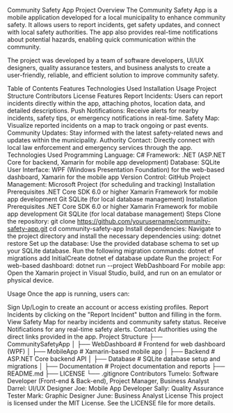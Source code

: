 Community Safety App
Project Overview
The Community Safety App is a mobile application developed for a local municipality to enhance community safety. It allows users to report incidents, get safety updates, and connect with local safety authorities. The app also provides real-time notifications about potential hazards, enabling quick communication within the community.

The project was developed by a team of software developers, UI/UX designers, quality assurance testers, and business analysts to create a user-friendly, reliable, and efficient solution to improve community safety.

Table of Contents
Features
Technologies Used
Installation
Usage
Project Structure
Contributors
License
Features
Report Incidents: Users can report incidents directly within the app, attaching photos, location data, and detailed descriptions.
Push Notifications: Receive alerts for nearby incidents, safety tips, or emergency notifications in real-time.
Safety Map: Visualize reported incidents on a map to track ongoing or past events.
Community Updates: Stay informed with the latest safety-related news and updates within the municipality.
Authority Contact: Directly connect with local law enforcement and emergency services through the app.
Technologies Used
Programming Language: C#
Framework: .NET (ASP.NET Core for backend, Xamarin for mobile app development)
Database: SQLite
User Interface: WPF (Windows Presentation Foundation) for the web-based dashboard, Xamarin for the mobile app
Version Control: GitHub
Project Management: Microsoft Project (for scheduling and tracking)
Installation
Prerequisites
.NET Core SDK 6.0 or higher
Xamarin Framework for mobile app development
Git
SQLite (for local database management)
Installation
Prerequisites
.NET Core SDK 6.0 or higher
Xamarin Framework for mobile app development
Git
SQLite (for local database management)
Steps
Clone the repository:
git clone https://github.com/yourusername/community-safety-app.git
cd community-safety-app
Install dependencies: Navigate to the project directory and install the necessary dependencies using:
dotnet restore
Set up the database: Use the provided database schema to set up your SQLite database. Run the following migration commands:
dotnet ef migrations add InitialCreate
dotnet ef database update
Run the project: For web-based dashboard:
dotnet run --project WebDashboard
For mobile app: Open the Xamarin project in Visual Studio, build, and run on an emulator or physical device.

Usage
Once the app is running, users can:

Sign Up/Login to create an account or access existing profiles.
Report Incidents by clicking on the "Report Incident" button and filling in the form.
View Safety Map for nearby incidents and community safety status.
Receive Notifications for any real-time safety alerts.
Contact Authorities using the direct links provided in the app.
Project Structure
├── CommunitySafetyApp
│   ├── WebDashboard         # Frontend for web dashboard (WPF)
│   ├── MobileApp            # Xamarin-based mobile app
│   ├── Backend              # ASP.NET Core backend API
│   ├── Database             # SQLite database setup and migrations
│   ├── Documentation        # Project documentation and reports
├── README.md
├── LICENSE
└── .gitignore
Contributors
Tumelo: Software Developer (Front-end & Back-end), Project Manager, Business Analyst
Darrel: UI/UX Designer
Joe: Mobile App Developer
Sally: Quality Assurance Tester
Mark: Graphic Designer
June: Business Analyst
License
This project is licensed under the MIT License. See the LICENSE file for more details.

